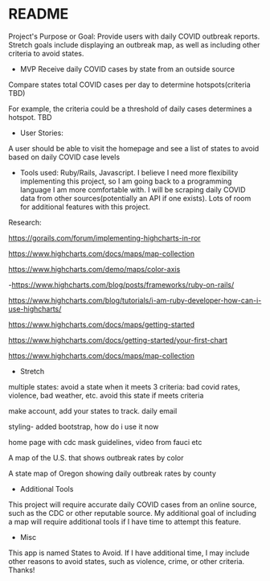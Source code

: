 # README

Project's Purpose or Goal: Provide users with daily COVID outbreak reports. Stretch goals include displaying an outbreak map, as well as including other criteria to avoid states.

* MVP 
Receive daily COVID cases by state from an outside source

Compare states total COVID cases per day to determine hotspots(criteria TBD)

For example, the criteria could be a threshold of daily cases determines a hotspot. TBD

* User Stories:

A user should be able to visit the homepage and see a list of states to avoid based on daily COVID case levels

* Tools used:
Ruby/Rails, Javascript. I believe I need more flexibility implementing this project, so I am going back to a programming language I am more comfortable with. I will be scraping daily COVID data from other sources(potentially an API if one exists). Lots of room for additional features with this project.


Research: 

https://gorails.com/forum/implementing-highcharts-in-ror

https://www.highcharts.com/docs/maps/map-collection

https://www.highcharts.com/demo/maps/color-axis

-https://www.highcharts.com/blog/posts/frameworks/ruby-on-rails/

https://www.highcharts.com/blog/tutorials/i-am-ruby-developer-how-can-i-use-highcharts/

https://www.highcharts.com/docs/maps/getting-started

https://www.highcharts.com/docs/getting-started/your-first-chart

https://www.highcharts.com/docs/maps/map-collection

* Stretch

multiple states: avoid a state when it meets 3 criteria: bad covid rates, violence, bad weather, etc. avoid this state if meets criteria 


make account, add your states to track. daily email 

styling- added bootstrap, how do i use it now

home page with cdc mask guidelines, video from fauci etc

A map of the U.S. that shows outbreak rates by color

A state map of Oregon showing daily outbreak rates by county

* Additional Tools 

This project will require accurate daily COVID cases from an online source, such as the CDC or other reputable source. My additional goal of including a map will require additional tools if I have time to attempt this feature.

* Misc

This app is named States to Avoid. If I have additional time, I may include other reasons to avoid states, such as violence, crime, or other criteria. Thanks! 
